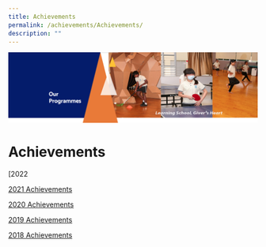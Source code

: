 ```yaml
---
title: Achievements
permalink: /achievements/Achievements/
description: ""
---
```

![](/images/OurProgrammes.png)

Achievements
============


[2022 

  

[2021 Achievements](https://zhangdepri.moe.edu.sg/our-programmes/our-stories/achievements/2021-achievements)

  

[2020 Achievements](https://zhangdepri.moe.edu.sg/our-programmes/our-stories/achievements/2020-achievements)

  

[2019 Achievements](https://zhangdepri.moe.edu.sg/our-programmes/our-stories/achievements/2019-achievements)

  

[2018 Achievements](https://zhangdepri.moe.edu.sg/our-programmes/our-stories/achievements/2018-achievements)